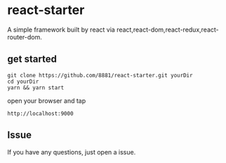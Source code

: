 # react-starter

A simple framework built by react via react,react-dom,react-redux,react-router-dom.

## get started

```
git clone https://github.com/8881/react-starter.git yourDir
cd yourDir
yarn && yarn start
```


open your browser and tap

```
http://localhost:9000
```

## Issue
If you have any questions, just open a issue.

